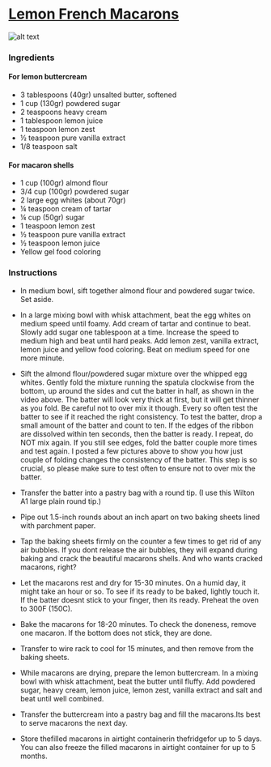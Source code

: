 # [Lemon French Macarons](http://www.sweetandsavorybyshinee.com/lemon-french-macarons/)
![alt text](http://www.sweetandsavorybyshinee.com/wp-content/uploads/2014/05/Lemon-French-Macarons-1.jpg)
### Ingredients

#### For lemon buttercream
* 3 tablespoons (40gr) unsalted butter, softened
* 1 cup (130gr) powdered sugar
* 2 teaspoons heavy cream
* 1 tablespoon lemon juice
* 1 teaspoon lemon zest
* ½ teaspoon pure vanilla extract
* 1/8 teaspoon salt


#### For macaron shells
* 1 cup (100gr) almond flour
* 3/4 cup (100gr) powdered sugar
* 2 large egg whites (about 70gr)
* ¼ teaspoon cream of tartar
* ¼ cup (50gr) sugar
* 1 teaspoon lemon zest
* ½ teaspoon pure vanilla extract
* ½ teaspoon lemon juice
* Yellow gel food coloring


### Instructions

* In medium bowl, sift together almond flour and powdered sugar twice. Set aside.

* In a large mixing bowl with whisk attachment, beat the egg whites on medium speed until foamy. Add cream of tartar and continue to beat. Slowly add sugar one tablespoon at a time. Increase the speed to medium high and beat until hard peaks. Add lemon zest, vanilla extract, lemon juice and yellow food coloring. Beat on medium speed for one more minute.

* Sift the almond flour/powdered sugar mixture over the whipped egg whites. Gently fold the mixture running the spatula clockwise from the bottom, up around the sides and cut the batter in half, as shown in the video above. The batter will look very thick at first, but it will get thinner as you fold. Be careful not to over mix it though. Every so often test the batter to see if it reached the right consistency. To test the batter, drop a small amount of the batter and count to ten. If the edges of the ribbon are dissolved within ten seconds, then the batter is ready. I repeat, do NOT mix again. If you still see edges, fold the batter couple more times and test again. I posted a few pictures above to show you how just couple of folding changes the consistency of the batter. This step is so crucial, so please make sure to test often to ensure not to over mix the batter.

* Transfer the batter into a pastry bag with a round tip. (I use this Wilton A1 large plain round tip.)

* Pipe out 1.5-inch rounds about an inch apart on two baking sheets lined with parchment paper.

* Tap the baking sheets firmly on the counter a few times to get rid of any air bubbles. If you dont release the air bubbles, they will expand during baking and crack the beautiful macarons shells. And who wants cracked macarons, right?

* Let the macarons rest and dry for 15-30 minutes. On a humid day, it might take an hour or so. To see if its ready to be baked, lightly touch it. If the batter doesnt stick to your finger, then its ready. Preheat the oven to 300F (150C).

* Bake the macarons for 18-20 minutes. To check the doneness, remove one macaron. If the bottom does not stick, they are done.

* Transfer to wire rack to cool for 15 minutes, and then remove from the baking sheets.

* While macarons are drying, prepare the lemon buttercream. In a mixing bowl with whisk attachment, beat the butter until fluffy. Add powdered sugar, heavy cream, lemon juice, lemon zest, vanilla extract and salt and beat until well combined.

* Transfer the buttercream into a pastry bag and fill the macarons.Its best to serve macarons the next day.

* Store thefilled macarons in airtight containerin thefridgefor up to 5 days. You can also freeze the filled macarons in airtight container for up to 5 months.